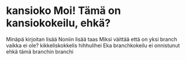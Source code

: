 # kansioko Moi! Tämä on kansiokokeilu, ehkä?
Minäpä kirjoitan lisää
Noniin lisää taas
Miksi väittää että on yksi branch vaikka ei ole?
kikkeliskokkelis
hihhulihei
Eka branchkokeilu ei onnistunut ehkä tämä
branchin branchi
